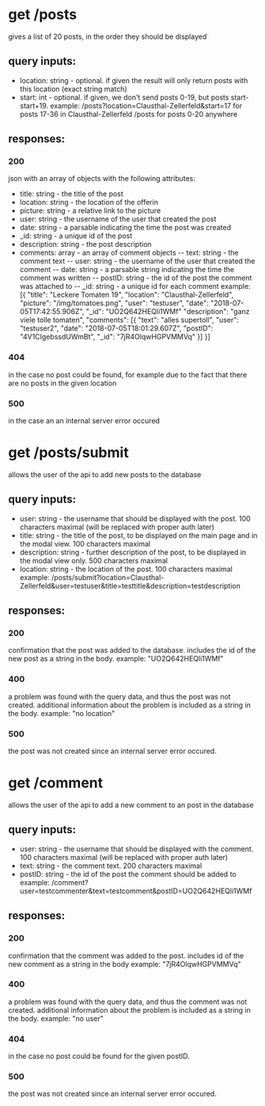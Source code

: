 # get /posts
gives a list of 20 posts, in the order they should be displayed

## query inputs:
- location: string - optional. if given the result will only return posts with this location (exact string match)
- start: int - optional. if given, we don't send posts 0-19, but posts start-start+19.
example: /posts?location=Clausthal-Zellerfeld&start=17   for posts 17-36 in Clausthal-Zellerfeld
/posts for posts 0-20 anywhere

## responses: 
### 200 
json with an array of objects with the following attributes:
- title: string - the title of the post
- location: string - the location of the offerin
- picture: string - a relative link to the picture
- user: string - the username of the user that created the post
- date: string - a parsable indicating the time the post was created
- _id: string - a unique id of the post
- description: string - the post description
- comments: array - an array of comment objects
-- text: string - the comment text
-- user: string - the username of the user that created the comment
-- date: string - a parsable string indicating the time the comment was written
-- postID: string - the id of the post the comment was attached to
-- _id: string - a unique id for each comment
example:
[{
  "title": "Leckere Tomaten 19",
  "location": "Clausthal-Zellerfeld",
  "picture": "/img/tomatoes.png",
  "user": "testuser",
  "date": "2018-07-05T17:42:55.906Z",
  "_id": "UO2Q642HEQli1WMf"
  "description": "ganz viele tolle tomaten",
  "comments": [{
      "text": "alles supertoll",
      "user": "testuser2",
      "date": "2018-07-05T18:01:29.607Z",
      "postID": "4V1CIgebssdUWmBt",
      "_id": "7jR4OlqwHGPVMMVq"
    }]
}]

### 404 
in the case no post could be found, for example due to the fact that there are no posts in the given location

### 500
in the case an an internal server error occured



# get /posts/submit
allows the user of the api to add new posts to the database

## query inputs:
- user: string - the username that should be displayed with the post. 100 characters maximal (will be replaced with proper auth later)
- title: string - the title of the post, to be displayed on the main page and in the modal view. 100 characters maximal
- description: string - further description of the post, to be displayed in the modal view only. 500 characters maximal
- location: string - the location of the post. 100 characters maximal
example: /posts/submit?location=Clausthal-Zellerfeld&user=testuser&title=testtitle&description=testdescription

## responses:
### 200
confirmation that the post was added to the database. includes the id of the new post as a string in the body.
example: "UO2Q642HEQli1WMf"

### 400
a problem was found with the query data, and thus the post was not created. additional information about the problem is included as a string in the body.
example: "no location"

### 500
the post was not created since an internal server error occured.


# get /comment
allows the user of the api to add a new comment to an post in the database

## query inputs:
- user: string - the username that should be displayed with the comment. 100 characters maximal (will be replaced with proper auth later)
- text: string - the comment text. 200 characters maximal
- postID: string - the id of the post the comment should be added to
example: /comment?user=testcommenter&text=testcomment&postID=UO2Q642HEQli1WMf

## responses:
### 200
confirmation that the comment was added to the post. includes id of the new comment as a string in the body
example: "7jR4OlqwHGPVMMVq"

### 400
a problem was found with the query data, and thus the comment was not created. additional information about the problem is included as a string in the body.
example: "no user"

### 404 
in the case no post could be found for the given postID.

### 500
the post was not created since an internal server error occured.


























